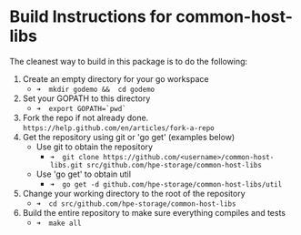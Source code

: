 # Build Instructions for common-host-libs

The cleanest way to build in this package is to do the following:

1. Create an empty directory for your go workspace
   * ```➜  mkdir godemo &&  cd godemo```
2. Set your GOPATH to this directory
   * ```➜  export GOPATH=`pwd` ```
3. Fork the repo if not already done. `https://help.github.com/en/articles/fork-a-repo`
4. Get the repository using git or 'go get' (examples below)
   * Use git to obtain the repository
     * ```➜  git clone https://github.com/<username>/common-host-libs.git src/github.com/hpe-storage/common-host-libs```
   * Use 'go get' to obtain util
     * ```➜  go get -d github.com/hpe-storage/common-host-libs/util```
5. Change your working directory to the root of the repository
   * ```➜  cd src/github.com/hpe-storage/common-host-libs```
6. Build the entire repository to make sure everything compiles and tests
   * ```➜  make all```
